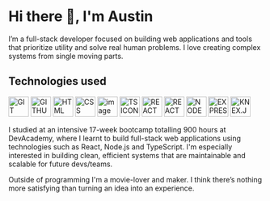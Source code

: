 <!--
**austin-butters/austin-butters** is a ✨ _special_ ✨ repository because its `README.md` (this file) appears on your GitHub profile.

Here are some ideas to get you started:

- 🔭 I’m currently working on ...
- 🌱 I’m currently learning ...
- 👯 I’m looking to collaborate on ...
- 🤔 I’m looking for help with ...
- 💬 Ask me about ...
- 📫 How to reach me: ...
- 😄 Pronouns: ...
- ⚡ Fun fact: ...
-->

# Hi there 👋, I'm Austin

I’m a full-stack developer focused on building web applications and tools that prioritize utility and solve real human problems. I love creating complex systems from single moving parts.

## Technologies used
<p align="left">
<img src="https://user-images.githubusercontent.com/25181517/192108372-f71d70ac-7ae6-4c0d-8395-51d8870c2ef0.png" alt="GIT ICON" width="40" height="40" />

<img src="https://user-images.githubusercontent.com/25181517/192108374-8da61ba1-99ec-41d7-80b8-fb2f7c0a4948.png" alt="GITHUB ICON" width="40" height="40" />
<img src="https://user-images.githubusercontent.com/25181517/192158954-f88b5814-d510-4564-b285-dff7d6400dad.png" alt="HTML ICON" width="40" height="40" />
<!--<img src="https://user-images.githubusercontent.com/25181517/183898674-75a4a1b1-f960-4ea9-abcb-637170a00a75.png" alt="CSS ICON" width="40" height="40" />-->
<img src="https://github.com/user-attachments/assets/b387328c-4e40-482a-ba8f-1c5e8d3c0fa7" alt="CSS ICON" width="40" height="40" />
<!--<img src="https://user-images.githubusercontent.com/25181517/192158956-48192682-23d5-4bfc-9dfb-6511ade346bc.png" alt="SASS ICON" width="40" height="40" />-->
<!--<img src="https://user-images.githubusercontent.com/25181517/202896760-337261ed-ee92-4979-84c4-d4b829c7355d.png" alt="TAILWIND CSS ICON" width="40" height="40" />-->
<img width="40" height="40" alt="image" src="https://github.com/user-attachments/assets/038ecf17-e018-4a5c-a769-740013f09cb2" />

<img src="https://user-images.githubusercontent.com/25181517/183890598-19a0ac2d-e88a-4005-a8df-1ee36782fde1.png" alt="TS ICON" width="40" height="40" />
<img src="https://user-images.githubusercontent.com/25181517/183897015-94a058a6-b86e-4e42-a37f-bf92061753e5.png" alt="REACT ICON" width="40" height="40" />
<img src="https://github.com/user-attachments/assets/a3e40bf1-82d5-4907-b3bd-10d2eb4b00f5" alt="REACT QUERY ICON" width="40" height="40" />
<!--<img src="https://user-images.githubusercontent.com/25181517/187896150-cc1dcb12-d490-445c-8e4d-1275cd2388d6.png" alt="REDUX ICON" width="40" height="40" />-->
<!--<img src="https://github.com/marwin1991/profile-technology-icons/assets/136815194/5f8c622c-c217-4649-b0a9-7e0ee24bd704" alt="NEXT ICON" width="40" height="40" />-->
<!--<img src="https://user-images.githubusercontent.com/25181517/187955005-f4ca6f1a-e727-497b-b81b-93fb9726268e.png" alt="JEST ICON" width="40" height="40" />-->
<img src="https://user-images.githubusercontent.com/25181517/183568594-85e280a7-0d7e-4d1a-9028-c8c2209e073c.png" alt="NODE ICON" width="40" height="40" />
<img src="https://github.com/user-attachments/assets/75363b73-8725-4967-adac-e53596d86fdf" alt="EXPRESS.JS ICON" width="40" height="40"/>
<img src="https://github.com/user-attachments/assets/6682d579-1ff1-408c-a784-cdec4262b79d" alt="KNEX.JS ICON" width="40" height="40"/>


<!--<img src="https://user-images.githubusercontent.com/25181517/192107858-fe19f043-c502-4009-8c47-476fc89718ad.png" alt="REST API ICON" width="40" height="40" />-->
<!--<img src="https://user-images.githubusercontent.com/25181517/192107856-aa92c8b1-b615-47c3-9141-ed0d29a90239.png" alt="GRAPHQL ICON" width="40" height="40" />-->
<!--<img src="https://github.com/marwin1991/profile-technology-icons/assets/136815194/82df4543-236b-4e45-9604-5434e3faab17" alt="SQLITE ICON" width="40" height="40" />-->
<!--<img src="https://github.com/marwin1991/profile-technology-icons/assets/19180175/3b371807-db7c-45b4-8720-c0cfc901680a" alt="MSSQL ICON" width="40" height="40" />-->
<!--<img src="https://user-images.githubusercontent.com/25181517/183911544-95ad6ba7-09bf-4040-ac44-0adafedb9616.png" alt="MS AZURE ICON" width="40" height="40" />-->
<!--<img src="https://user-images.githubusercontent.com/25181517/121405384-444d7300-c95d-11eb-959f-913020d3bf90.png" alt="C# ICON" width="40" height="40" />-->
<!--<img src="https://user-images.githubusercontent.com/25181517/121405754-b4f48f80-c95d-11eb-8893-fc325bde617f.png" alt=".NET ICON" width="40" height="40" />-->
<!--<img src="https://user-images.githubusercontent.com/25181517/183896132-54262f2e-6d98-41e3-8888-e40ab5a17326.png" alt="AWS ICON" width="40" height="40" />-->
</p>

I studied at an intensive 17-week bootcamp totalling 900 hours at DevAcademy, where I learnt to build full-stack web applications using technologies such as React, Node.js and TypeScript. I'm especially interested in building clean, efficient systems that are maintainable and scalable for future devs/teams.

Outside of programming I'm a movie-lover and maker. I think there’s nothing more satisfying than turning an idea into an experience.

